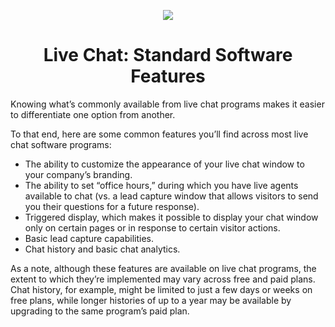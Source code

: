 <p align="center">
    <img src="images\crm.jpg" />
</p>

# <center>Live Chat: Standard Software Features</center>

Knowing what’s commonly available from live chat programs makes it easier to differentiate one option from another.

To that end, here are some common features you’ll find across most live chat software programs:

- The ability to customize the appearance of your live chat window to your company’s branding.
- The ability to set “office hours,” during which you have live agents available to chat (vs. a lead capture window that allows visitors to send you their questions for a future response).
- Triggered display, which makes it possible to display your chat window only on certain pages or in response to certain visitor actions.
- Basic lead capture capabilities.
- Chat history and basic chat analytics.

As a note, although these features are available on live chat programs, the extent to which they’re implemented may vary across free and paid plans. Chat history, for example, might be limited to just a few days or weeks on free plans, while longer histories of up to a year may be available by upgrading to the same program’s paid plan.

